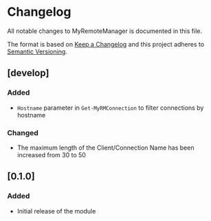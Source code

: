 # Changelog

All notable changes to MyRemoteManager is documented in this file.

The format is based on [Keep a Changelog](https://keepachangelog.com/en/1.0.0/)
and this project adheres to [Semantic Versioning](https://semver.org/spec/v2.0.0.html).

## [develop]

### Added

- `Hostname` parameter in `Get-MyRMConnection` to filter connections by hostname

### Changed

- The maximum length of the Client/Connection Name has been increased from 30 to 50

## [0.1.0]

### Added

- Initial release of the module

